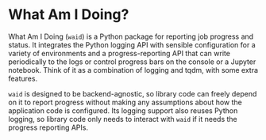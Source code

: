 # What Am I Doing?

What Am I Doing (`waid`) is a Python package for reporting job progress and
status. It integrates the Python logging API with sensible configuration for a
variety of environments and a progress-reporting API that can write periodically
to the logs or control progress bars on the console or a Jupyter notebook. Think
of it as a combination of logging and tqdm, with some extra features.

`waid` is designed to be backend-agnostic, so library code can freely depend on
it to report progress without making any assumptions about how the application
code is configured.  Its logging support also reuses Python logging, so library
code only needs to interact with `waid` if it needs the progress reporting APIs.
